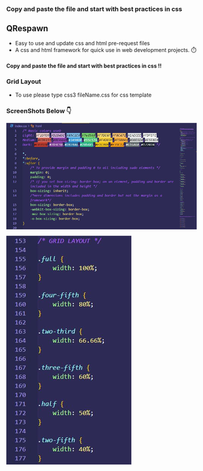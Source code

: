 ### Copy and paste the file and start with best practices in css

## QRespawn
- Easy to use and update css and html pre-request files 
- A css and html framework for quick use in web development projects. ⏱️
#### Copy and paste the file and start with best practices in css !!

### Grid Layout
- To use please type css3 fileName.css for css template

### ScreenShots Below 👇

![screenshot](https://github.com/deathook007/QRespawn/blob/master/Images/Layout.JPG)

![screenshot](https://github.com/deathook007/QRespawn/blob/master/Images/Grid-1.JPG)

